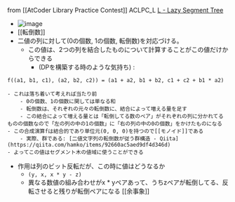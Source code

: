 
from [[AtCoder Library Practice Contest]]
ACLPC_L
[L - Lazy Segment Tree](https://atcoder.jp/contests/practice2/tasks/practice2_l)
- ![image](https://gyazo.com/b616e54f13c09c43d58d90950621c511/thumb/1000)
- [[転倒数]]
- 二値の列に対して(0の個数, 1の個数, 転倒数)を対応づける。
    - この値は、2つの列を結合したものについて計算することがこの値だけからできる
        - (DPを構築する時のような気持ち)
:

```
f((a1, b1, c1), (a2, b2, c2)) = (a1 + a2, b1 + b2, c1 + c2 + b1 * a2)
```

    - これは落ち着いて考えれば当たり前
        - 0の個数、1の個数に関しては単なる和
        - 転倒数は、それぞれの元々の転倒数に、結合によって増える量を足す
        - この結合によって増える量とは「転倒してる数のペア」がそれぞれの列に分かれてるものの個数なので「左の列の中の1の個数」に「右の列の中の0の個数」をかけたものになる
    - この合成演算fは結合的であり単位元(0, 0, 0)を持つので[[モノイド]]である
        - 実際、群である: [二値文字列の転倒数が従う群構造 - Qiita](https://qiita.com/hamko/items/92660ac5aed9df4d346d)
    - よってこの値はセグメント木の値域に使うことができる
- 作用は列のビット反転だが、この時に値はどうなるか
    - `(y, x, x * y - z)`
    - 異なる数値の組み合わせがx * yペアあって、うちzペアが転倒してる、反転させると残りが転倒ペアになる [[余事象]]
